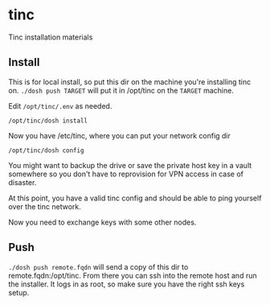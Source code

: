 # tinc

Tinc installation materials

## Install

This is for local install, so put this dir on the machine you're
installing tinc on.  `./dosh push TARGET` will put it in /opt/tinc on
the `TARGET` machine.

Edit `/opt/tinc/.env` as needed.

```
/opt/tinc/dosh install
```

Now you have /etc/tinc, where you can put your network config dir

```
/opt/tinc/dosh config
```

You might want to backup the drive or save the private host key in a
vault somewhere so you don't have to reprovision for VPN access in
case of disaster.

At this point, you have a valid tinc config and should be able to ping
yourself over the tinc network.

Now you need to exchange keys with some other nodes.

## Push

`./dosh push remote.fqdn` will send a copy of this dir to
remote.fqdn:/opt/tinc.  From there you can ssh into the remote host and run
the installer.  It logs in as root, so make sure you have the right
ssh keys setup.

